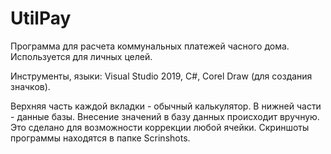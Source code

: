 # UtilPay
Программа для расчета коммунальных платежей часного дома.
Используется для личных целей.

Инструменты, языки: Visual Studio 2019, C#, Corel Draw (для создания значков).

Верхняя часть каждой вкладки - обычный калькулятор.
В нижней части  - данные базы. 
Внесение значений в базу данных происходит вручную. 
Это сделано для возможности коррекции любой ячейки.
Скриншоты программы находятся в папке Scrinshots.

